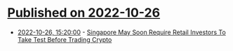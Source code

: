 # [Published on 2022-10-26](index.md)

* [2022-10-26, 15:20:00](https://slashdot.org/story/22/10/26/1230207/singapore-may-soon-require-retail-investors-to-take-test-before-trading-crypto?utm_source=rss1.0mainlinkanon&utm_medium=feed) - [Singapore May Soon Require Retail Investors To Take Test Before Trading Crypto](https://slashdot.org/story/22/10/26/1230207/singapore-may-soon-require-retail-investors-to-take-test-before-trading-crypto?utm_source=rss1.0mainlinkanon&utm_medium=feed)
